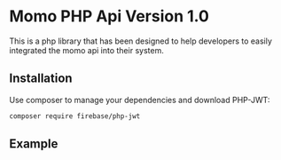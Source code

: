 Momo PHP Api Version 1.0
=========================
This is a php library that has been designed to help developers to easily integrated the momo api into their system.

Installation
------------

Use composer to manage your dependencies and download PHP-JWT:

```bash
composer require firebase/php-jwt
```

Example
-------

